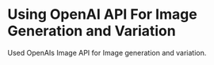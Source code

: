# Using OpenAI API For Image Generation and Variation
 Used OpenAIs Image API for Image generation and variation.
